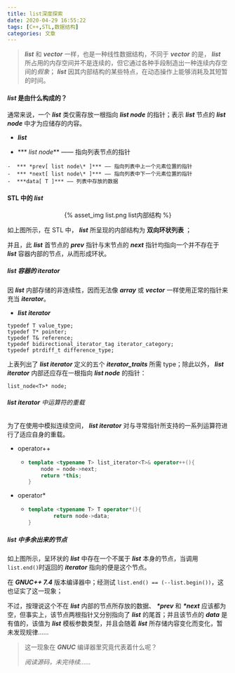 ```yaml
---
title: list深度探索
date: 2020-04-29 16:55:22
tags: [C++,STL,数据结构]
categories: 文章
---
```


>  ***list*** 和 ***vector*** 一样，也是一种线性数据结构，不同于 ***vector*** 的是， ***list*** 所占用的内存空间并不是连续的，但它通过各种手段制造出一种连续内存空间的*假象*； ***list*** 因其内部结构的某些特点，在动态操作上能够消耗及其短暂的时间。

####  ***list*** 是由什么构成的？

通常来说，一个 ***list*** 类仅需存放一根指向 ***list node*** 的指针；表示 ***list*** 节点的 ***list node*** 中才为应储存的内容。

-  ***list*** 

  -  *** *list node*** —— 指向列表节点的指针

    -  *** *prev[ list node\* ]*** —— 指向列表中上一个元素位置的指针
    -  *** *next[ list node\* ]*** —— 指向列表中下一个元素位置的指针
    -  ***data[ T ]*** —— 列表中存放的数据

<!--more-->

#### STL 中的 ***list*** 

<center>
{% asset_img list.png list内部结构 %}
</center>

如上图所示，在 STL 中， ***list*** 所呈现的内部结构为 **双向环状列表** ；

并且，此 ***list*** 首节点的 ***prev*** 指针与末节点的 ***next*** 指针均指向一个并不存在于 ***list*** 容器内部的节点，从而形成环状。

#####  ***list*** 容器的 ***iterator***

因 ***list*** 内部存储的非连续性，因而无法像 ***array*** 或 ***vector*** 一样使用正常的指针来充当 ***iterator***。

- ***list iterator***
```
typedef T value_type;
typedef T* pointer;
typedef T& reference;
typedef bidirectional_iterator_tag iterator_category;
typedef ptrdiff_t difference_type;
```
上表列出了 ***list iterator*** 定义的五个 ***iterator_traits*** 所需 type；除此以外， ***list iterator*** 内部还应存在一根指向 ***list node*** 的指针：

`list_node<T>* node;`

######  ***list iterator*** 中运算符的重载

为了在使用中模拟连续空间， ***list iterator*** 对与寻常指针所支持的一系列运算符进行了适应自身的重载。

- operator++

  - ```c++
    template <typename T> list_iterator<T>& operator++(){
        node = node->next;
        return *this;
    }
    ```

- operator*

  - ```c++
    template <typename T> T operator*(){
            return node->data;
    }
    ```

##### ***list*** 中多余出来的节点

如上图所示，呈环状的 ***list*** 中存在一个不属于 ***list*** 本身的节点，当调用`list.end()`时返回的 ***iterator*** 指向的便是这个节点。

在 ***GNUC++ 7.4*** 版本编译器中；经测试 `list.end() == (--list.begin())`，这也证实了这一现象；

不过，按理说这个不在 ***list*** 内部的节点所存放的数据、 ***\*prev*** 和 ***\*next*** 应该都为空，但事实上，该节点两根指针又分别指向了 ***list*** 的尾首；并且该节点的 ***data*** 是有值的，该值为 ***list*** 模板参数类型，并且会随着 ***list*** 所存储内容变化而变化，暂未发现规律……

> 这一现象在 ***GNUC*** 编译器里究竟代表着什么呢？
>
> *阅读源码，未完待续……*